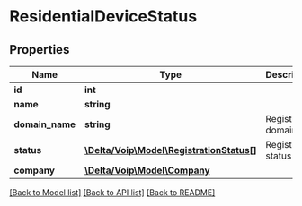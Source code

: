 # ResidentialDeviceStatus

## Properties
Name | Type | Description | Notes
------------ | ------------- | ------------- | -------------
**id** | **int** |  | [optional] 
**name** | **string** |  | 
**domain_name** | **string** | Registration domain | [optional] 
**status** | [**\Delta/Voip\Model\RegistrationStatus[]**](RegistrationStatus.md) | Registration status | [optional] 
**company** | [**\Delta/Voip\Model\Company**](Company.md) |  | 

[[Back to Model list]](../README.md#documentation-for-models) [[Back to API list]](../README.md#documentation-for-api-endpoints) [[Back to README]](../README.md)


